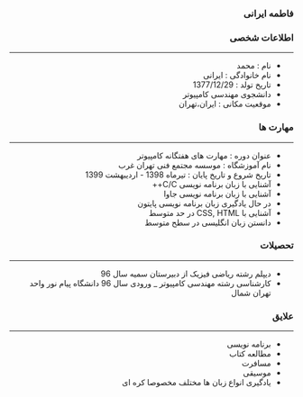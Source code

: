<style type="text/css">
body{
 direction:rtl;
}
</style>
### فاطمه ایرانی

### اطلاعات شخصی

---
+ نام : محمد
+ نام خانوادگی : ایرانی
+ تاریخ تولد : 1377/12/29
+ دانشجوی مهندسی کامپیوتر
+ موقعیت مکانی : ایران،تهران


### مهارت ها

---
+ عنوان دوره : مهارت های هفتگانه کامپیوتر
+ نام آموزشگاه : موسسه مجتمع فنی تهران غرب
+ تاریخ شروع و تاریخ پایان : تیرماه 1398 - اردیبهشت 1399 
+ آشنایی با زبان برنامه نویسی C/C++
+ آشنایی با زبان برنامه نویسی جاوا
+ در حال یادگیری زبان برنامه نویسی پایتون
+ آشنایی با CSS, HTML در حد متوسط
+ دانستن زبان انگلیسی در سطح متوسط

### تحصیلات

---
+ دیپلم رشته ریاضی فیزیک از دبیرستان سمیه سال 96
+ کارشناسی رشته مهندسی کامپیوتر 
_ ورودی سال 96 دانشگاه پیام نور واحد تهران شمال

### علایق

---
+ برنامه نویسی
+ مطالعه کتاب
+ مسافرت
+ موسیقی
+ یادگیری انواع زبان ها مختلف مخصوصا کره ای


